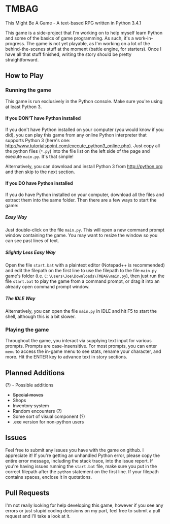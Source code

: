 # TMBAG
This Might Be A Game - A text-based RPG written in Python 3.4.1

This game is a side-project that I'm working on to help myself learn Python and some of the basics of game programming. As such, it's a work-in-progress. The game is not yet playable, as I'm working on a lot of the behind-the-scenes stuff at the moment (battle engine, for starters). Once I have all that stuff finished, writing the story should be pretty straightforward.

## How to Play
### Running the game
This game is run exclusively in the Python console. Make sure you're using at least Python 3.

#### If you DON'T have Python installed
If you don't have Python installed on your computer (you would know if you did), you can play this game from any online Python interpreter that supports Python 3 (here's one: http://www.tutorialspoint.com/execute_python3_online.php). Just copy all the python files (`*.py`) into the file list on the left side of the page and execute `main.py`. It's that simple!

Alternatively, you can download and install Python 3 from http://python.org and then skip to the next section.

#### If you DO have Python installed
If you do have Python installed on your computer, download all the files and extract them into the same folder. Then there are a few ways to start the game:
##### Easy Way
Just double-click on the file `main.py`. This will open a new command prompt window containing the game. You may want to resize the window so you can see past lines of text.
##### Slightly Less Easy Way
Open the file `start.bat` with a plaintext editor (Notepad++ is recommended) and edit the filepath on the first line to use the filepath to the file `main.py` game's folder (i.e. `C:\Users\Joe\Downloads\TMBAG\main.py`), then just run the file `start.bat` to play the game from a command prompt, or drag it into an already open command prompt window.
##### The IDLE Way
Alternatively, you can open the file `main.py` in IDLE and hit F5 to start the shell, although this is a bit slower.

### Playing the game
Throughout the game, you interact via supplying text input for various prompts. Prompts are case-insensitive. For most prompts, you can enter `menu` to access the in-game menu to see stats, rename your character, and more. Hit the ENTER key to advance text in story sections.

## Planned Additions
(?) - Possible additions
- ~~Special moves~~
- Shops
- ~~Inventory system~~
- Random encounters (?)
- Some sort of visual component (?)
- .exe version for non-python users

## Issues
Feel free to submit any issues you have with the game on github. I appreciate it!
If you're getting an unhandled Python error, please copy the entire error message, including the stack trace, into the issue report.
If you're having issues running the `start.bat` file, make sure you put in the correct filepath after the `python` statement on the first line. If your filepath contains spaces, enclose it in quotations.

## Pull Requests
I'm not really looking for help developing this game, however if you see any errors or just stupid coding decisions on my part, feel free to submit a pull request and I'll take a look at it.
